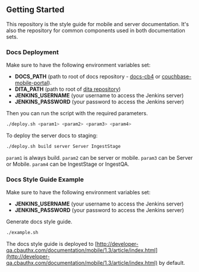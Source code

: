 ## Getting Started

This repository is the style guide for mobile and server documentation. It's also the repository for common components used in both documentation sets.

### Docs Deployment

Make sure to have the following environment variables set:

- **DOCS_PATH** (path to root of docs repository - [docs-cb4](https://github.com/couchbase/docs-cb4) or [couchbase-mobile-portal](https://github.com/couchbaselabs/couchbase-mobile-portal)).
- **DITA_PATH** (path to root of [dita repository](https://github.com/couchbaselabs/dita-ot-2.1.1))
- **JENKINS_USERNAME** (your username to access the Jenkins server)
- **JENKINS_PASSWORD** (your password to access the Jenkins server)

Then you can run the script with the required parameters.

```bash
./deploy.sh <param1> <param2> <param3> <param4>
```

To deploy the server docs to staging:

```bash
./deploy.sh build server Server IngestStage
```

`param1` is always build. `param2` can be server or mobile. `param3` can be Server or Mobile. `param4` can be IngestStage or IngestQA.

### Docs Style Guide Example

Make sure to have the following environment variables set:

- **JENKINS_USERNAME** (your username to access the Jenkins server)
- **JENKINS_PASSWORD** (your password to access the Jenkins server)

Generate docs style guide.

```bash
./example.sh
```

The docs style guide is deployed to [http://developer-qa.cbauthx.com/documentation/mobile/1.3/article/index.html](http://developer-qa.cbauthx.com/documentation/mobile/1.3/article/index.html) by default.